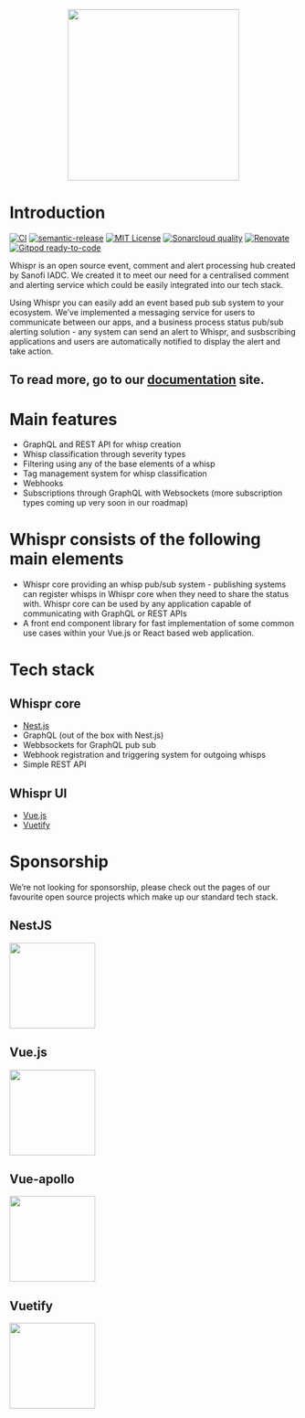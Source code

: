 [<div style="text-align:center"><img  src="docs/.vuepress/public/whispr_logo_charcoal_back.svg" height=300></div>]((https://sanofi-iadc.github.io/whispr/))

# Introduction

[![CI][ci-shield]][ci-url]
[![semantic-release][semantic-release-shield]][semantic-release-url]
[![MIT License][license-shield]][license-url]
[![Sonarcloud quality][sonarcloud-shield]][sonarcloud-url]
[![Renovate][renovate-shield]][renovate-url]
[![Gitpod ready-to-code][gitpod-shield]][gitpod-url]

Whispr is an open source event, comment and alert processing hub created by Sanofi IADC. We created it to meet our need for a centralised comment and alerting service which could be easily integrated into our tech stack.

Using Whispr you can easily add an event based pub sub system to your ecosystem. We’ve implemented a messaging service for users to communicate between our apps, and a business process status pub/sub alerting solution - any system can send an alert to Whispr, and susbscribing applications and users are automatically notified to display the alert and take action.

## To read more, go to our [documentation](https://sanofi-iadc.github.io/whispr/) site.

# Main features

* GraphQL and REST API for whisp creation
* Whisp classification through severity types
* Filtering using any of the base elements of a whisp
* Tag management system for whisp classification
* Webhooks
* Subscriptions through GraphQL with Websockets (more subscription types coming up very soon in our roadmap)

# Whispr consists of the following main elements

* Whispr core providing an whisp pub/sub system - publishing systems can register whisps in Whispr core when they need to share the status with. Whispr core can be used by any application capable of communicating with GraphQL or REST APIs
* A front end component library for fast implementation of some common use cases within your Vue.js or React based web application.

# Tech stack

## Whispr core
* [Nest.js](https://docs.nestjs.com/)
* GraphQL (out of the box with Nest.js)
* Webbsockets for GraphQL pub sub
* Webhook registration and triggering system for outgoing whisps
* Simple REST API

## Whispr UI

* [Vue.js](https://vuejs.org/)
* [Vuetify](https://vuetifyjs.com/)


# Sponsorship

We’re not looking for sponsorship, please check out the pages of our favourite open source projects which make up our standard tech stack.

## NestJS

[<img src="docs/assets/nestjs_logo.svg" height = 150>](https://docs.nestjs.com/support)

## Vue.js
[<img src="docs/assets/vuejs_logo.svg" height = 150>](https://vuejs.org/support-vuejs/)

## Vue-apollo
[<img src="docs/assets/vue_apollo_logo.png" height = 150>](https://github.com/sponsors/Akryum)


## Vuetify
[<img src="docs/assets/vuetify_logo.svg" height = 150>](https://vuetifyjs.com/en/introduction/sponsors-and-backers/)

[ci-shield]: https://github.com/Sanofi-IADC/whispr/workflows/CI/badge.svg?branch=master&event=push
[ci-url]: https://github.com/Sanofi-IADC/whispr/actions

[semantic-release-shield]: https://img.shields.io/badge/%20%20%F0%9F%93%A6%F0%9F%9A%80-semantic--release-e10079.svg
[semantic-release-url]: https://github.com/Sanofi-IADC/whispr/releases

[license-shield]: https://img.shields.io/badge/License-MIT-green.svg
[license-url]: https://github.com/Sanofi-IADC/whispr/blob/master/LICENSE

[sonarcloud-shield]: https://sonarcloud.io/api/project_badges/measure?project=Sanofi-IADC_whispr&metric=alert_status
[sonarcloud-url]: https://sonarcloud.io/dashboard?id=Sanofi-IADC_whispr

[renovate-shield]: https://img.shields.io/badge/renovate-enabled-brightgreen.svg
[renovate-url]: https://renovatebot.com

[gitpod-shield]: https://img.shields.io/badge/Gitpod-ready--to--code-blue?logo=gitpod
[gitpod-url]: https://gitpod.io/#https://github.com/Sanofi-IADC/whispr